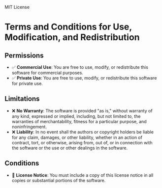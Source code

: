 MIT License

# Terms and Conditions for Use, Modification, and Redistribution

## Permissions
- ✅ **Commercial Use**: You are free to use, modify, or redistribute this software for commercial purposes.
- ✅ **Private Use**: You are free to use, modify, or redistribute this software for private use.

## Limitations
- ❌ **No Warranty**: The software is provided "as is," without warranty of any kind, expressed or implied, including, but not limited to, the warranties of merchantability, fitness for a particular purpose, and noninfringement.
- ❌ **Liability**: In no event shall the authors or copyright holders be liable for any claim, damages, or other liability, whether in an action of contract, tort, or otherwise, arising from, out of, or in connection with the software or the use or other dealings in the software.

## Conditions
- 📜 **License Notice**: You must include a copy of this license notice in all copies or substantial portions of the software.


